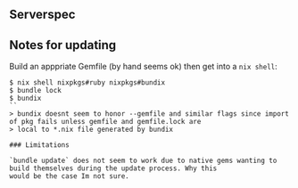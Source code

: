 ## Serverspec

## Notes for updating

Build an apppriate Gemfile (by hand seems ok) then get into a `nix shell`:

```
$ nix shell nixpkgs#ruby nixpkgs#bundix
$ bundle lock
$ bundix
``
> bundix doesnt seem to honor --gemfile and similar flags since import of pkg fails unless gemfile and gemfile.lock are
> local to *.nix file generated by bundix

### Limitations

`bundle update` does not seem to work due to native gems wanting to build themselves during the update process. Why this
would be the case Im not sure.

